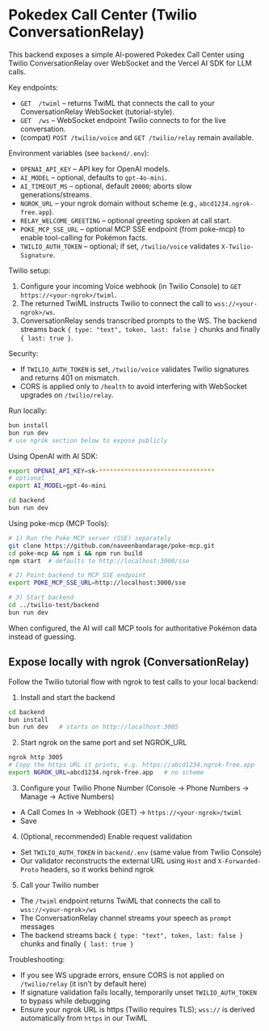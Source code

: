 # Pokedex Call Center (Twilio ConversationRelay)

This backend exposes a simple AI-powered Pokedex Call Center using Twilio ConversationRelay over WebSocket and the Vercel AI SDK for LLM calls.

Key endpoints:

- `GET  /twiml` – returns TwiML that connects the call to your ConversationRelay WebSocket (tutorial-style).
- `GET  /ws` – WebSocket endpoint Twilio connects to for the live conversation.
- (compat) `POST /twilio/voice` and `GET /twilio/relay` remain available.

Environment variables (see `backend/.env`):

- `OPENAI_API_KEY` – API key for OpenAI models.
- `AI_MODEL` – optional, defaults to `gpt-4o-mini`.
- `AI_TIMEOUT_MS` – optional, default `20000`; aborts slow generations/streams.
- `NGROK_URL` – your ngrok domain without scheme (e.g., `abcd1234.ngrok-free.app`).
- `RELAY_WELCOME_GREETING` – optional greeting spoken at call start.
- `POKE_MCP_SSE_URL` – optional MCP SSE endpoint (from poke-mcp) to enable tool-calling for Pokémon facts.
- `TWILIO_AUTH_TOKEN` – optional; if set, `/twilio/voice` validates `X-Twilio-Signature`.

Twilio setup:

1. Configure your incoming Voice webhook (in Twilio Console) to `GET` `https://<your-ngrok>/twiml`.
2. The returned TwiML instructs Twilio to connect the call to `wss://<your-ngrok>/ws`.
3. ConversationRelay sends transcribed prompts to the WS. The backend streams back `{ type: "text", token, last: false }` chunks and finally `{ last: true }`.

Security:

- If `TWILIO_AUTH_TOKEN` is set, `/twilio/voice` validates Twilio signatures and returns 401 on mismatch.
- CORS is applied only to `/health` to avoid interfering with WebSocket upgrades on `/twilio/relay`.

Run locally:

```bash
bun install
bun run dev
# use ngrok section below to expose publicly
```

Using OpenAI with AI SDK:

```bash
export OPENAI_API_KEY=sk-********************************
# optional
export AI_MODEL=gpt-4o-mini

cd backend
bun run dev
```

Using poke-mcp (MCP Tools):

```bash
# 1) Run the Poke MCP server (SSE) separately
git clone https://github.com/naveenbandarage/poke-mcp.git
cd poke-mcp && npm i && npm run build
npm start  # defaults to http://localhost:3000/sse

# 2) Point backend to MCP SSE endpoint
export POKE_MCP_SSE_URL=http://localhost:3000/sse

# 3) Start backend
cd ../twilio-test/backend
bun run dev
```

When configured, the AI will call MCP tools for authoritative Pokémon data instead of guessing.

## Expose locally with ngrok (ConversationRelay)

Follow the Twilio tutorial flow with ngrok to test calls to your local backend:

1. Install and start the backend

```bash
cd backend
bun install
bun run dev   # starts on http://localhost:3005
```

2. Start ngrok on the same port and set NGROK_URL

```bash
ngrok http 3005
# Copy the https URL it prints, e.g. https://abcd1234.ngrok-free.app
export NGROK_URL=abcd1234.ngrok-free.app   # no scheme
```

3. Configure your Twilio Phone Number (Console → Phone Numbers → Manage → Active Numbers)

- A Call Comes In → Webhook (GET) → `https://<your-ngrok>/twiml`
- Save

4. (Optional, recommended) Enable request validation

- Set `TWILIO_AUTH_TOKEN` in `backend/.env` (same value from Twilio Console)
- Our validator reconstructs the external URL using `Host` and `X-Forwarded-Proto` headers, so it works behind ngrok

5. Call your Twilio number

- The `/twiml` endpoint returns TwiML that connects the call to
  `wss://<your-ngrok>/ws`
- The ConversationRelay channel streams your speech as `prompt` messages
- The backend streams back `{ type: "text", token, last: false }` chunks and finally `{ last: true }`

Troubleshooting:

- If you see WS upgrade errors, ensure CORS is not applied on `/twilio/relay` (it isn’t by default here)
- If signature validation fails locally, temporarily unset `TWILIO_AUTH_TOKEN` to bypass while debugging
- Ensure your ngrok URL is https (Twilio requires TLS); `wss://` is derived automatically from `https` in our TwiML
